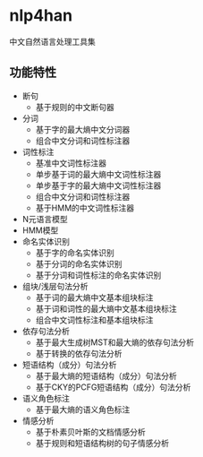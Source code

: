 # nlp4han
中文自然语言处理工具集
## 功能特性
* 断句
	* 基于规则的中文断句器
* 分词
	* 基于字的最大熵中文分词器
	* 组合中文分词和词性标注器
* 词性标注
	* 基准中文词性标注器
	* 单步基于词的最大熵中文词性标注器
	* 单步基于字的最大熵中文词性标注器
	* 组合中文分词和词性标注器
	* 基于HMM的中文词性标注器
* N元语言模型
* HMM模型
* 命名实体识别
	* 基于字的命名实体识别
	* 基于分词的命名实体识别
	* 基于分词和词性标注的命名实体识别
* 组块/浅层句法分析
	* 基于词的最大熵中文基本组块标注
	* 基于词和词性的最大熵中文基本组块标注
	* 组合中文词性标注和基本组块标注
* 依存句法分析
	* 基于最大生成树MST和最大熵的依存句法分析
	* 基于转换的依存句法分析
* 短语结构（成分）句法分析
	* 基于最大熵的短语结构（成分）句法分析
	* 基于CKY的PCFG短语结构（成分）句法分析
* 语义角色标注
	* 基于最大熵的语义角色标注
* 情感分析
	* 基于朴素贝叶斯的文档情感分析
	* 基于规则和短语结构树的句子情感分析